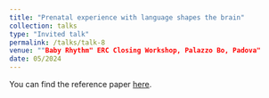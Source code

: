 ```yaml
---
title: "Prenatal experience with language shapes the brain"
collection: talks
type: "Invited talk"
permalink: /talks/talk-8
venue: ""Baby Rhythm" ERC Closing Workshop, Palazzo Bo, Padova"
date: 05/2024
---
```


You can find the reference paper [here](https://www.science.org/doi/full/10.1126/sciadv.adj3524).
